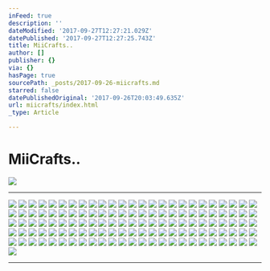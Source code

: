 ```yaml
---
inFeed: true
description: ''
dateModified: '2017-09-27T12:27:21.029Z'
datePublished: '2017-09-27T12:27:25.743Z'
title: MiiCrafts..
author: []
publisher: {}
via: {}
hasPage: true
sourcePath: _posts/2017-09-26-miicrafts.md
starred: false
datePublishedOriginal: '2017-09-26T20:03:49.635Z'
url: miicrafts/index.html
_type: Article

---
```

# **MiiCrafts..**
![](https://the-grid-user-content.s3-us-west-2.amazonaws.com/8cc205d0-7193-49c0-b7cf-525185395207.jpg)

---

![](https://the-grid-user-content.s3-us-west-2.amazonaws.com/cca9a5d6-52ea-417b-8206-4e6cffaf3908.jpg)
![](https://the-grid-user-content.s3-us-west-2.amazonaws.com/11f9ac4b-94c0-46d4-ad0a-e92542702f20.jpg)
![](https://the-grid-user-content.s3-us-west-2.amazonaws.com/2912747f-ff16-45b9-8464-d5148b957900.jpg)
![](https://the-grid-user-content.s3-us-west-2.amazonaws.com/28d2c491-4b0b-429f-84c3-7df8285a5ae7.jpg)
![](https://the-grid-user-content.s3-us-west-2.amazonaws.com/f67e3753-dae7-469f-b075-2bebdfd8ba33.jpg)
![](https://the-grid-user-content.s3-us-west-2.amazonaws.com/54877b96-3339-40a2-b14d-636dd5dee001.jpg)
![](https://the-grid-user-content.s3-us-west-2.amazonaws.com/857bdffa-0227-453e-b9cb-932a2c1fd905.jpg)
![](https://the-grid-user-content.s3-us-west-2.amazonaws.com/8096edfe-8abf-42e0-a2eb-c35d75e11489.jpg)
![](https://the-grid-user-content.s3-us-west-2.amazonaws.com/f684c88e-d436-40ea-be79-0a14a8672cd6.jpg)
![](https://the-grid-user-content.s3-us-west-2.amazonaws.com/6bc44a33-e1ca-4f62-b5da-5658529430f5.jpg)
![](https://the-grid-user-content.s3-us-west-2.amazonaws.com/8223fa4d-c724-4859-b68d-88ca0881c9e0.jpg)
![](https://the-grid-user-content.s3-us-west-2.amazonaws.com/bb93363b-45ed-44fd-b006-62aafd142433.jpg)
![](https://the-grid-user-content.s3-us-west-2.amazonaws.com/160a767f-d50b-45ea-a0dc-e85cb9f726df.jpg)
![](https://the-grid-user-content.s3-us-west-2.amazonaws.com/e36c6e1e-63e4-40a0-a8bb-89479b4d2424.jpg)
![](https://the-grid-user-content.s3-us-west-2.amazonaws.com/0aa5ce23-5d27-4f9b-8f23-d8722c1eb53e.jpg)
![](https://the-grid-user-content.s3-us-west-2.amazonaws.com/66472ad6-35f6-4fb7-bbc7-eb78088fac3b.jpg)
![](https://the-grid-user-content.s3-us-west-2.amazonaws.com/f1fbe32d-3aeb-479a-9ee1-f8960fb34cc6.jpg)
![](https://the-grid-user-content.s3-us-west-2.amazonaws.com/c87b34a3-31ba-4b21-a35e-e7ca63d46714.jpg)
![](https://the-grid-user-content.s3-us-west-2.amazonaws.com/94ef27b8-664d-4042-bcd3-975949397a4c.jpg)
![](https://the-grid-user-content.s3-us-west-2.amazonaws.com/8d7cc6a5-a1e5-47a0-85a2-692aa633ba51.jpg)
![](https://the-grid-user-content.s3-us-west-2.amazonaws.com/4bff0fac-2994-47d8-a39b-2a089fa34c17.jpg)
![](https://the-grid-user-content.s3-us-west-2.amazonaws.com/f54081df-8da6-484f-ba0b-4ad9095bbabb.jpg)
![](https://the-grid-user-content.s3-us-west-2.amazonaws.com/1399a131-64ba-49b7-9b1d-66105d5e7565.jpg)
![](https://the-grid-user-content.s3-us-west-2.amazonaws.com/eeb3d83d-0832-45ac-892a-b327fdbf0c88.jpg)
![](https://the-grid-user-content.s3-us-west-2.amazonaws.com/7fceda68-c1ee-4085-a367-51c129ab0257.jpg)
![](https://the-grid-user-content.s3-us-west-2.amazonaws.com/b08840e9-af41-4f7d-a812-32cff613fa90.jpg)
![](https://the-grid-user-content.s3-us-west-2.amazonaws.com/0d09deb3-1a1c-4091-8247-cdd4385760bd.jpg)
![](https://the-grid-user-content.s3-us-west-2.amazonaws.com/4043cec2-b1aa-4096-ab8a-e4fdc293c2b7.jpg)
![](https://the-grid-user-content.s3-us-west-2.amazonaws.com/e85009f5-85e7-4bfc-8939-c55c01f3b735.jpg)
![](https://the-grid-user-content.s3-us-west-2.amazonaws.com/7fcc1618-391c-4b0c-b909-15ebd630913c.jpg)
![](https://the-grid-user-content.s3-us-west-2.amazonaws.com/1aac77c2-1203-44b1-b7f5-67939dd75ccc.jpg)
![](https://the-grid-user-content.s3-us-west-2.amazonaws.com/928864c5-1939-4372-891e-bfbfd57e6cb5.jpg)
![](https://the-grid-user-content.s3-us-west-2.amazonaws.com/e8f79a64-260e-406f-8382-e13a509eacc3.jpg)
![](https://the-grid-user-content.s3-us-west-2.amazonaws.com/20fd0139-7d15-4597-b216-3c36c42825bf.jpg)
![](https://the-grid-user-content.s3-us-west-2.amazonaws.com/6d7d1646-be5a-44a5-baf8-76c5178689ed.jpg)
![](https://the-grid-user-content.s3-us-west-2.amazonaws.com/7e7cfb0d-a0b6-4d85-ab6b-e590eaca29c0.jpg)
![](https://the-grid-user-content.s3-us-west-2.amazonaws.com/37458039-9d93-4165-96c8-6f15f3e84769.jpg)
![](https://the-grid-user-content.s3-us-west-2.amazonaws.com/5f37c8fb-b723-49e9-b66f-a6a01424c128.jpg)
![](https://the-grid-user-content.s3-us-west-2.amazonaws.com/32518874-d8f0-42e8-90e4-aa74462291fb.jpg)
![](https://the-grid-user-content.s3-us-west-2.amazonaws.com/d6e4b0eb-ec3b-4c70-b43f-2112434a161b.jpg)
![](https://the-grid-user-content.s3-us-west-2.amazonaws.com/87d21192-e382-46ca-8eec-6a7935ffc0de.jpg)
![](https://the-grid-user-content.s3-us-west-2.amazonaws.com/f63a7b7b-d060-4c39-9221-a1ac1c0845af.jpg)
![](https://the-grid-user-content.s3-us-west-2.amazonaws.com/564dd29f-4674-4193-95ae-59615bc9f962.jpg)
![](https://the-grid-user-content.s3-us-west-2.amazonaws.com/c7b77a68-99d0-4d45-83b5-7122067fa659.jpg)
![](https://s3-us-west-2.amazonaws.com/the-grid-img/p/c2957736c15277d3e89cbc3481b760ae30fa945b.jpg)
![](https://the-grid-user-content.s3-us-west-2.amazonaws.com/a30f3f9f-cf84-4fb1-a776-43aacaf8f653.jpg)
![](https://the-grid-user-content.s3-us-west-2.amazonaws.com/2079bdfd-9909-4f9b-b8cd-d924496de300.jpg)
![](https://the-grid-user-content.s3-us-west-2.amazonaws.com/90eb4577-3792-41ba-91a7-79d9ae038e6b.jpg)
![](https://the-grid-user-content.s3-us-west-2.amazonaws.com/04a1241d-ca2a-443f-b6fa-935c22ef531e.jpg)
![](https://the-grid-user-content.s3-us-west-2.amazonaws.com/43778e2d-ff23-4af8-9097-d298e7f3ff84.jpg)
![](https://the-grid-user-content.s3-us-west-2.amazonaws.com/8e719abf-9c5f-4534-a363-2f4dc1a78925.jpg)
![](https://s3-us-west-2.amazonaws.com/the-grid-img/p/19355377fcfc4a986dc53ca8fbc50748ea40d224.jpg)
![](https://the-grid-user-content.s3-us-west-2.amazonaws.com/80088845-40e8-48e4-a8c5-c6b586ba99aa.jpg)
![](https://the-grid-user-content.s3-us-west-2.amazonaws.com/3d5a0b10-5d9b-41f5-9e58-6b5eaab5cfcb.jpg)
![](https://the-grid-user-content.s3-us-west-2.amazonaws.com/2a23b23f-56db-4327-a210-859ba1ac6b58.jpg)
![](https://the-grid-user-content.s3-us-west-2.amazonaws.com/b4102202-e663-4052-9db0-d8890edabf7e.jpg)
![](https://the-grid-user-content.s3-us-west-2.amazonaws.com/59b462b4-666d-41d9-84ee-a7a89ebf1b5e.jpg)
![](https://the-grid-user-content.s3-us-west-2.amazonaws.com/b62a1f19-19d4-4727-ad1f-18c81aac38f7.jpg)
![](https://the-grid-user-content.s3-us-west-2.amazonaws.com/ae2f9351-124b-4da3-a342-929ec2ec90dd.jpg)
![](https://the-grid-user-content.s3-us-west-2.amazonaws.com/cb2503f6-adb2-4051-b5f9-513d7cffcbca.jpg)
![](https://the-grid-user-content.s3-us-west-2.amazonaws.com/c8c9a4ca-56ac-43df-9caf-8f776fa01946.jpg)
![](https://the-grid-user-content.s3-us-west-2.amazonaws.com/f9934b64-cdc2-4494-a2d2-bf2239ad41ae.jpg)
![](https://the-grid-user-content.s3-us-west-2.amazonaws.com/fe9f7f92-7664-434f-831c-6afff634e3a5.jpg)
![](https://the-grid-user-content.s3-us-west-2.amazonaws.com/78781d5b-b074-4b58-bba4-64fc79c1827d.jpg)
![](https://the-grid-user-content.s3-us-west-2.amazonaws.com/a568069f-e23b-4aa2-9efa-ae216a8373c5.jpg)
![](https://the-grid-user-content.s3-us-west-2.amazonaws.com/5ce8cde3-b792-461f-bf1e-8feb571247a8.jpg)
![](https://the-grid-user-content.s3-us-west-2.amazonaws.com/c875f82d-6ece-459c-bb1c-492312b7ad8c.jpg)
![](https://the-grid-user-content.s3-us-west-2.amazonaws.com/5ac9c57a-1c17-4600-8618-8c8c2942e311.jpg)
![](https://the-grid-user-content.s3-us-west-2.amazonaws.com/4175bd78-ca6e-4c70-8455-bf286d6a5ffc.jpg)
![](https://the-grid-user-content.s3-us-west-2.amazonaws.com/0ce73ec5-5297-46c8-b40a-c51017d228fc.jpg)
![](https://the-grid-user-content.s3-us-west-2.amazonaws.com/fbb52c2e-97c1-4c39-9aee-2b40160f0a71.jpg)
![](https://the-grid-user-content.s3-us-west-2.amazonaws.com/379ab395-126d-4f3e-b90b-c1d7730a01a2.jpg)
![](https://the-grid-user-content.s3-us-west-2.amazonaws.com/c4d9c8f6-da94-4107-b9cf-dce0c46ff214.jpg)
![](https://the-grid-user-content.s3-us-west-2.amazonaws.com/cb8905d2-7ef8-4102-b02c-9ff06f7e6b38.jpg)
![](https://the-grid-user-content.s3-us-west-2.amazonaws.com/b85ec668-fa53-4445-a7b7-66fc71ceba86.jpg)
![](https://the-grid-user-content.s3-us-west-2.amazonaws.com/cebc0956-cbbe-497e-841f-87c25e9c5946.jpg)
![](https://the-grid-user-content.s3-us-west-2.amazonaws.com/90cd9a37-9368-43b0-b332-e1b12f8e86bd.jpg)
![](https://the-grid-user-content.s3-us-west-2.amazonaws.com/f35128d8-c5ca-48ce-b1cf-56a66173c63c.jpg)
![](https://the-grid-user-content.s3-us-west-2.amazonaws.com/6ef773de-a53e-41a3-a9d9-ff019189dd4e.jpg)
![](https://the-grid-user-content.s3-us-west-2.amazonaws.com/5e9460ec-0c93-440a-b954-9daca5666b9b.jpg)
![](https://the-grid-user-content.s3-us-west-2.amazonaws.com/acc8d122-0ba1-488a-9e42-e5d2dc7d9022.jpg)
![](https://the-grid-user-content.s3-us-west-2.amazonaws.com/878d0415-6992-4906-9d07-1ea8fe0b1380.jpg)
![](https://the-grid-user-content.s3-us-west-2.amazonaws.com/abee3026-a7a5-48a2-9f49-464edb7fddc1.jpg)
![](https://the-grid-user-content.s3-us-west-2.amazonaws.com/dd92902d-5aab-4473-abff-ed7c584ecd68.jpg)
![](https://the-grid-user-content.s3-us-west-2.amazonaws.com/8e3c5467-9197-4dea-8a14-acce6b1cac61.jpg)
![](https://the-grid-user-content.s3-us-west-2.amazonaws.com/64aa66f6-3e50-42c1-8ac0-677bd45fc822.jpg)
![](https://the-grid-user-content.s3-us-west-2.amazonaws.com/3abfa3e2-c7d9-4d2e-b6a6-e14e7f19c8d8.jpg)
![](https://the-grid-user-content.s3-us-west-2.amazonaws.com/1aa7e32f-52f1-4b69-8209-fd24e420b607.jpg)
![](https://the-grid-user-content.s3-us-west-2.amazonaws.com/33369bed-b5e4-4fd7-b8f2-03a3789fb2cb.jpg)
![](https://the-grid-user-content.s3-us-west-2.amazonaws.com/28fa9166-eded-41ef-97b6-0653c258584a.jpg)
![](https://the-grid-user-content.s3-us-west-2.amazonaws.com/9fd742b8-2030-4db0-ab52-b1a6052432e4.jpg)
![](https://the-grid-user-content.s3-us-west-2.amazonaws.com/70776554-3740-432c-90c9-bc6ce35470fc.jpg)
![](https://the-grid-user-content.s3-us-west-2.amazonaws.com/a3866f4a-3009-4820-8ef9-c83cea728753.jpg)
![](https://the-grid-user-content.s3-us-west-2.amazonaws.com/ed74c3dd-7ca2-4059-8aa6-fa9bb78ddf98.jpg)
![](https://the-grid-user-content.s3-us-west-2.amazonaws.com/a0eebe4c-ce9e-4fef-9a4a-eec23228c2f0.jpg)
![](https://the-grid-user-content.s3-us-west-2.amazonaws.com/ca2896ab-ebab-4fa2-b797-237c09251446.jpg)
![](https://the-grid-user-content.s3-us-west-2.amazonaws.com/16c1dc5e-7e13-40d1-b107-b19b4600a21d.jpg)
![](https://the-grid-user-content.s3-us-west-2.amazonaws.com/487c2e9d-159e-4a7f-8d15-b644803bf960.jpg)
![](https://the-grid-user-content.s3-us-west-2.amazonaws.com/8aaea978-8219-49f1-98f1-ff3a5e73959e.jpg)
![](https://the-grid-user-content.s3-us-west-2.amazonaws.com/bbe25337-928a-4641-b3b7-71d58bb60e2f.jpg)
![](https://the-grid-user-content.s3-us-west-2.amazonaws.com/87a62d78-1ead-40b1-ae20-753c6f80e3cc.jpg)
![](https://the-grid-user-content.s3-us-west-2.amazonaws.com/23763d4a-e94d-40b5-95ac-9542be774009.jpg)
![](https://the-grid-user-content.s3-us-west-2.amazonaws.com/195194ba-38fc-44ce-87c8-e28ab321b360.jpg)
![](https://the-grid-user-content.s3-us-west-2.amazonaws.com/fa1077b9-4b50-4564-a5aa-84a015188f5b.jpg)
![](https://the-grid-user-content.s3-us-west-2.amazonaws.com/d5573b2d-8407-447e-97e1-2ddc0f2f4937.jpg)
![](https://the-grid-user-content.s3-us-west-2.amazonaws.com/98660661-d89e-4768-a43a-748c008f4a0f.jpg)
![](https://the-grid-user-content.s3-us-west-2.amazonaws.com/d4889497-3240-4dcf-ae54-ec73be04c83d.jpg)
![](https://the-grid-user-content.s3-us-west-2.amazonaws.com/0786efb2-fe17-45c7-b50c-7f3d52f2d90c.jpg)
![](https://the-grid-user-content.s3-us-west-2.amazonaws.com/d57d3420-d8f4-4b76-a304-954960d4333f.jpg)
![](https://the-grid-user-content.s3-us-west-2.amazonaws.com/233d9839-7bb4-40c0-b171-0942f0a85923.jpg)
![](https://the-grid-user-content.s3-us-west-2.amazonaws.com/dc509220-2fc7-4601-9825-6509911f7122.jpg)
![](https://the-grid-user-content.s3-us-west-2.amazonaws.com/536a31c2-fa84-4ab6-9893-9f6fddfbdf95.jpg)
![](https://the-grid-user-content.s3-us-west-2.amazonaws.com/6df3df0d-26e5-4de0-9184-8d4cb1f6edb7.jpg)
![](https://the-grid-user-content.s3-us-west-2.amazonaws.com/96e18f05-20bf-4c93-b61a-1ec20c367eb2.jpg)
![](https://the-grid-user-content.s3-us-west-2.amazonaws.com/a4e64e48-0d81-476c-8b64-c52eb0d72aab.png)
![](https://the-grid-user-content.s3-us-west-2.amazonaws.com/b7272c62-5a7f-470b-a59f-cfabaf9eaf6d.jpg)
![](https://the-grid-user-content.s3-us-west-2.amazonaws.com/1ce54077-94d8-49db-8014-4e47be109db8.jpg)
![](https://the-grid-user-content.s3-us-west-2.amazonaws.com/4d5d0cf7-0900-496d-8542-82ef054ea918.jpg)
![](https://the-grid-user-content.s3-us-west-2.amazonaws.com/ea7c95f4-4a06-4f8d-b5a7-b64f7f5316c1.jpg)
![](https://the-grid-user-content.s3-us-west-2.amazonaws.com/506e88b4-61f7-4249-b7c5-e0642fb9505d.jpg)
![](https://the-grid-user-content.s3-us-west-2.amazonaws.com/0cf0e4fa-e349-4e42-8360-d76770589ead.jpg)
![](https://the-grid-user-content.s3-us-west-2.amazonaws.com/9cc184a1-1fb1-472e-ad98-ab3cdb82d059.jpg)
![](https://the-grid-user-content.s3-us-west-2.amazonaws.com/58bcb0de-4719-49bc-8d46-3903b4dfb526.png)
![](https://the-grid-user-content.s3-us-west-2.amazonaws.com/e81f8c5e-772f-48a8-90b9-829445d8eb3a.jpg)
![](https://the-grid-user-content.s3-us-west-2.amazonaws.com/9ff95ffd-c352-4e59-a71f-5ec53579ca3a.jpg)
![](https://the-grid-user-content.s3-us-west-2.amazonaws.com/9fdc1cee-f3b7-4259-b64c-1b4fcb06d4a3.jpg)

* * *